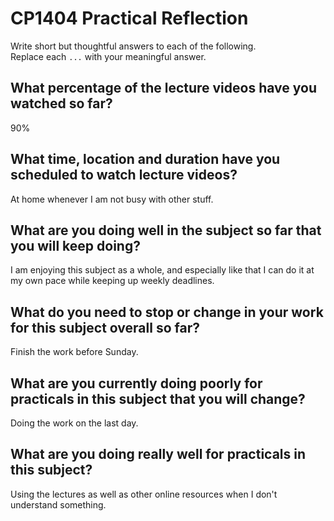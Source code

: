 # CP1404 Practical Reflection

Write short but thoughtful answers to each of the following.  
Replace each `...` with your meaningful answer.

## What percentage of the lecture videos have you watched so far?

90%

## What time, location and duration have you scheduled to watch lecture videos?

At home whenever I am not busy with other stuff.

## What are you doing well in the subject so far that you will keep doing?

I am enjoying this subject as a whole, and especially like that I can do it at my own pace while keeping up weekly deadlines.

## What do you need to stop or change in your work for this subject overall so far?

Finish the work before Sunday.

## What are you currently doing poorly for practicals in this subject that you will change?

Doing the work on the last day.

## What are you doing really well for practicals in this subject?

Using the lectures as well as other online resources when I don't understand something.

